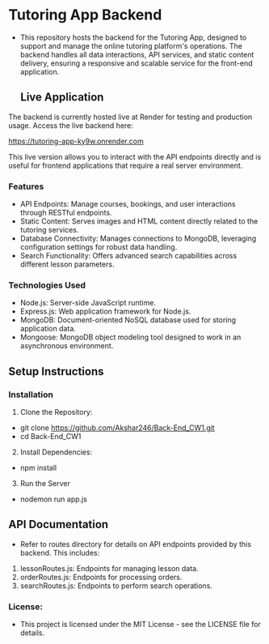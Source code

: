 # Tutoring App Backend

* This repository hosts the backend for the Tutoring App, designed to support and manage the online tutoring platform's operations. The backend handles all data interactions, API services, and static content delivery, ensuring a responsive and scalable service for the front-end application.

  ## Live Application

The backend is currently hosted live at Render for testing and production usage. Access the live backend here:

https://tutoring-app-ky9w.onrender.com

This live version allows you to interact with the API endpoints directly and is useful for frontend applications that require a real server environment.


### Features

* API Endpoints: Manage courses, bookings, and user interactions through RESTful endpoints.
* Static Content: Serves images and HTML content directly related to the tutoring services.
* Database Connectivity: Manages connections to MongoDB, leveraging configuration settings for robust data handling.
* Search Functionality: Offers advanced search capabilities across different lesson parameters.

### Technologies Used

* Node.js: Server-side JavaScript runtime.
* Express.js: Web application framework for Node.js.
* MongoDB: Document-oriented NoSQL database used for storing application data.
* Mongoose: MongoDB object modeling tool designed to work in an asynchronous environment.

## Setup Instructions

### Installation
1. Clone the Repository:
- git clone https://github.com/Akshar246/Back-End_CW1.git
- cd Back-End_CW1

2. Install Dependencies:
- npm install

3. Run the Server
- nodemon run app.js

## API Documentation
* Refer to routes directory for details on API endpoints provided by this backend. This includes:

1. lessonRoutes.js: Endpoints for managing lesson data.
2. orderRoutes.js: Endpoints for processing orders.
3. searchRoutes.js: Endpoints to perform search operations.

### License: 
* This project is licensed under the MIT License - see the LICENSE file for details.
